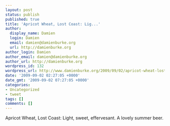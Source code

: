 ```yaml
---
layout: post
status: publish
published: true
title: 'Apricot Wheat, Lost Coast: Lig...'
author:
  display_name: Damien
  login: Damien
  email: damien@damienburke.org
  url: http://damienburke.org
author_login: Damien
author_email: damien@damienburke.org
author_url: http://damienburke.org
wordpress_id: 132
wordpress_url: http://www.damienburke.org/2009/09/02/apricot-wheat-lost-coast-lig-2/
date: '2009-09-02 02:27:05 +0000'
date_gmt: '2009-09-02 07:27:05 +0000'
categories:
- Uncategorized
- tweet
tags: []
comments: []
---
```

<p>Apricot Wheat, Lost Coast: Light, sweet, effervesant. A lovely summer beer.</p>
